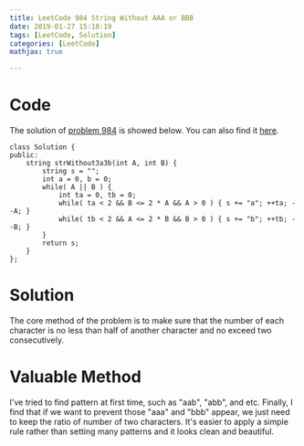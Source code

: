 ```yaml
---
title: LeetCode 984 String Without AAA or BBB
date: 2019-01-27 15:18:19
tags: [LeetCode, Solution]
categories: [LeetCode]
mathjax: true

---
```


# Code

The solution of [problem 984](https://leetcode.com/problems/string-without-aaa-or-bbb/) is showed below. You can also find it [here](https://github.com/lrscy/LeetCode/blob/master/Algorithm/984-String%20Without%20AAA%20or%20BBB.cpp).

```
class Solution {
public:
    string strWithout3a3b(int A, int B) {
        string s = "";
        int a = 0, b = 0;
        while( A || B ) {
            int ta = 0, tb = 0;
            while( ta < 2 && B <= 2 * A && A > 0 ) { s += "a"; ++ta; --A; }
            while( tb < 2 && A <= 2 * B && B > 0 ) { s += "b"; ++tb; --B; }
        }
        return s;
    }
};
```

# Solution

The core method of the problem is to make sure that the number of each character is no less than half of another character and no exceed two consecutively.

# Valuable Method

I've tried to find pattern at first time, such as "aab", "abb", and etc. Finally, I find that if we want to prevent those "aaa" and "bbb" appear, we just need to keep the ratio of number of two characters. It's easier to apply a simple rule rather than setting many patterns and it looks clean and beautiful.
